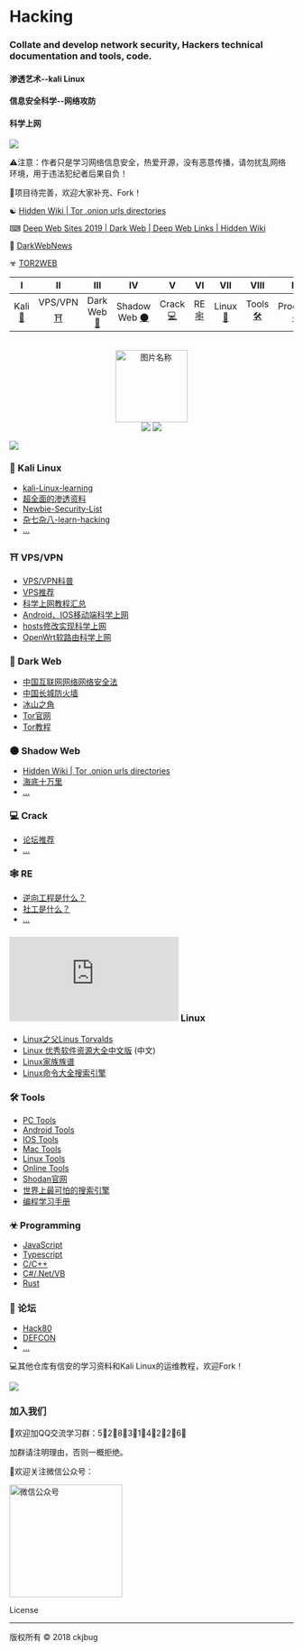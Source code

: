 # Hacking
### Collate and develop network security, Hackers technical documentation and tools, code.
#### 渗透艺术--kali Linux
#### 信息安全科学--网络攻防
#### 科学上网
![](https://raw.githubusercontent.com/ckjbug/xiaokui/master/split.png)

⚠注意：作者只是学习网络信息安全，热爱开源，没有恶意传播，请勿扰乱网络环境，用于违法犯纪者后果自负！

🐋项目待完善，欢迎大家补充、Fork！

&#9775;
[Hidden Wiki | Tor .onion urls directories](http://www.thehiddenwiki.org/)

⌨ [Deep Web Sites 2019 | Dark Web | Deep Web Links | Hidden Wiki](https://www.deepweb-sites.com/)

👣 [DarkWebNews](https://darkwebnews.com/)

☣ [TOR2WEB](https://www.onion.to/)

| Ⅰ | Ⅱ | Ⅲ | Ⅳ | Ⅴ | Ⅵ | Ⅶ | Ⅷ | Ⅸ | Ⅹ |
| :--------: | :---------: | :---------: | :---------: | :---------: | :---------:| :---------: | :-------: | :-------:| :------:|
| Kali [💖](#-kali-linux) | VPS/VPN [⛩](#-vpsvpn)|Dark Web[🌚](#-dark-web) | Shadow Web [🌑](#-shadow-web) |Crack [💻](#-crack)| RE [🕸](#-re)| Linux [🐧](#-linux)| Tools [🛠](#-tools)| Program [☣](#-programming)| Forum [👣](#-论坛) |
 
<br>
<div align="center">
    <img src="https://www.easyicon.net/api/resizeApi.php?id=1199897&size=128" width = "128" height = "128" alt="图片名称" />
    <br>
    <a href="Asciinema.md"> <img src="https://img.shields.io/badge/>-group-4ab8a1.svg"></a>
    <a href="https://legacy.gitbook.com/@wizardforcel"> <img src="https://img.shields.io/badge/_-gitbook-4ab8a1.svg"></a> 
</div>

![](https://raw.githubusercontent.com/ckjbug/xiaokui/master/split.png)

<div align=left> 

### 💖 Kali Linux
- [kali-Linux-learning](https://github.com/ckjbug/kali-Linux-learning)
- [超全面的渗透资料](https://github.com/ckjbug/penetration)
- [Newbie-Security-List](https://github.com/findneo/Newbie-Security-List)
- [杂七杂八-learn-hacking](https://github.com/tiancode/learn-hacking)
- [...]()

### ⛩ VPS/VPN
- [VPS/VPN科普](https://github.com/ckjbug/Hacking/blob/master/VPS_VPN/VPS_VPN_Recommend.md)
- [VPS推荐](https://github.com/ckjbug/Hacking/blob/master/VPS_VPN/VPSRecommend.md)
- [科学上网教程汇总]()
- [Android、IOS移动端科学上网]()
- [hosts修改实现科学上网]()
- [OpenWrt软路由科学上网](https://github.com/ckjbug/Hacking/blob/master/VPS_VPN/OpenWrt2VPN.md)


### 🌚 Dark Web
- [中国互联网网络网络安全法](http://law1.law-star.com/law?fn=chl533s077.txt&dbt=chl)
- [中国长城防火墙](https://github.com/ckjbug/Hacking/blob/master/Dark%20Web/What%20is%20GWF%3F.md)
- [冰山之角]()
- [Tor官网](http://torproject.org/)
- [Tor教程](https://www.cnblogs.com/AloneSword/p/4189128.html)


### 🌑 Shadow Web
- [Hidden Wiki | Tor .onion urls directories](http://www.thehiddenwiki.org/)
- [海底十万里]()
- [...]()

### 💻 Crack
- [论坛推荐]()
- [...]()

### 🕸 RE
- [逆向工程是什么？]()
- [社工是什么？]()
- [...]()

### ![](https://www.easyicon.net/api/resizeApi.php?id=11064&size=24) Linux
- [Linux之父Linus Torvalds](https://github.com/torvalds)
- [Linux 优秀软件资源大全中文版](https://github.com/0xE8551CCB/awesome-linux-software-cn) (中文)
- [Linux家族族谱](https://github.com/ckjbug/Hacking/blob/master/Linux%20Family.md)
- [Linux命令大全搜索引擎](https://git.io/linux)

### 🛠 Tools 
- [PC Tools]()
- [Android Tools]()
- [IOS Tools]()
- [Mac Tools]()
- [Linux Tools]()
- [Online Tools](https://github.com/ckjbug/Hacking/blob/master/Tools/OnlineTools.md)
- [Shodan官网](https://www.shodan.io/explore)
- [世界上最可怕的搜索引擎](https://www.aqniu.com/hack-geek/8817.html)
- [编程学习手册](https://linux.cn/doc.php)

### ☣ Programming
- [JavaScript]()
- [Typescript]()
- [C/C++]()
- [C#/.Net/VB]()
- [Rust]()

### 👣 论坛

- [Hack80](http://www.hack80.com/)
- [DEFCON](https://www.defcon.org/)
- [...]()


:computer:其他仓库有信安的学习资料和Kali Linux的运维教程，欢迎Fork！

![](https://raw.githubusercontent.com/ckjbug/xiaokui/master/split.png)

### 加入我们

💬欢迎加QQ交流学习群：5⃣2⃣8⃣3⃣1⃣4⃣2⃣2⃣6⃣ 

加群请注明理由，否则一概拒绝。

🐘欢迎关注微信公众号：

<div align=left> 
<img src="https://i.imgur.com/BNX6zyB.jpg" width = "200" height = "200" alt="微信公众号" />
 
 License
 
 ------------
 
 版权所有 © 2018 ckjbug
